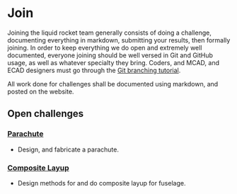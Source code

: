 # Join

Joining the liquid rocket team generally consists of doing a challenge, documenting everything in markdown, submitting your results, then formally joining. In order to keep everything we do open and extremely well documented, everyone joining should be well versed in Git and GitHub usage, as well as whatever specialty they bring. Coders, and MCAD, and ECAD designers must go through the [Git branching tutorial](https://learngitbranching.js.org/).

All work done for challenges shall be documented using markdown, and posted on the website. 

## Open challenges

### [Parachute](challenges/parachute.md)

- Design, and fabricate a parachute.

### [Composite Layup](challenges/compositelayup.md)

- Design methods for and do composite layup for fuselage. 